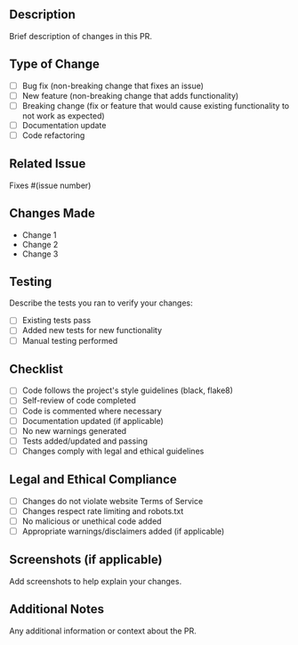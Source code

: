 ## Description
Brief description of changes in this PR.

## Type of Change
- [ ] Bug fix (non-breaking change that fixes an issue)
- [ ] New feature (non-breaking change that adds functionality)
- [ ] Breaking change (fix or feature that would cause existing functionality to not work as expected)
- [ ] Documentation update
- [ ] Code refactoring

## Related Issue
Fixes #(issue number)

## Changes Made
- Change 1
- Change 2
- Change 3

## Testing
Describe the tests you ran to verify your changes:
- [ ] Existing tests pass
- [ ] Added new tests for new functionality
- [ ] Manual testing performed

## Checklist
- [ ] Code follows the project's style guidelines (black, flake8)
- [ ] Self-review of code completed
- [ ] Code is commented where necessary
- [ ] Documentation updated (if applicable)
- [ ] No new warnings generated
- [ ] Tests added/updated and passing
- [ ] Changes comply with legal and ethical guidelines

## Legal and Ethical Compliance
- [ ] Changes do not violate website Terms of Service
- [ ] Changes respect rate limiting and robots.txt
- [ ] No malicious or unethical code added
- [ ] Appropriate warnings/disclaimers added (if applicable)

## Screenshots (if applicable)
Add screenshots to help explain your changes.

## Additional Notes
Any additional information or context about the PR.
